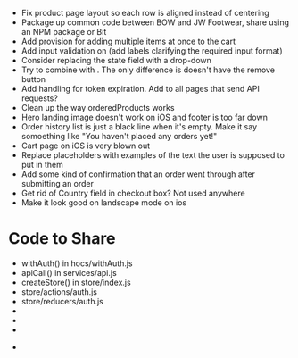 - Fix product page layout so each row is aligned instead of centering
- Package up common code between BOW and JW Footwear, share using an NPM package or Bit
- Add provision for adding multiple items at once to the cart
- Add input validation on <CheckoutPage> (add labels clarifying the required input format)
- Consider replacing the <CheckoutPage> state field with a drop-down
- Try to combine <CartItem> with <OrderItem>.  The only difference is <OrderItem> doesn't have the remove button
- Add handling for token expiration.  Add <Message> to all pages that send API requests?
- Clean up the way orderedProducts works
- Hero landing image doesn't work on iOS and footer is too far down
- Order history list is just a black line when it's empty.  Make it say somoething like "You haven't placed any orders yet!"
- Cart page on iOS is very blown out
- Replace placeholders with examples of the text the user is supposed to put in them
- Add some kind of confirmation that an order went through after submitting an order
- Get rid of Country field in checkout box?  Not used anywhere
- Make it look good on landscape mode on ios

# Code to Share
- withAuth() in hocs/withAuth.js
- apiCall() in services/api.js
- createStore() in store/index.js
- store/actions/auth.js
- store/reducers/auth.js
- <Message>
- <Navbar>
- <Footer>
- <Form>